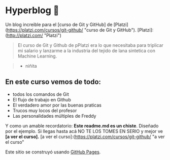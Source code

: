 # Hyperblog 💚
Un blog increible para el [curso de Git y GitHub] de [Platzi]
(https://platzi.com/cursos/git-github/ "curso de Git y GitHub").
[Platzi]:(http://platzi.com/ "Platzi")

> El curso de Git y Github de pPlatzi era lo que necesitaba para triplicar mi salario y lanzarme a la industria del tejido de lana sintetica con Machine Learning.

> - niñita

## En este curso vemos de todo: 
* todos los comandos de Git
* El flujo de trabajo en Github
* El verdadero amor por las buenas praticas
* Trucos muy locos del profesor
* Las personalidades múltiples de Freddy

Y como un amable recordatorio: **Este readme.md es un chiste**. Diseñado por el ejemplo. Si llegas hasta acá NO TE LOS TOMES EN SERIO y mejor ve **[a ver el curso].**
[a ver el curso]:(https://platzi.com/cursos/git-github/ "a ver el curso"

Este sitio se construyó usando [GitHub Pages](https://pages.github.com/).

